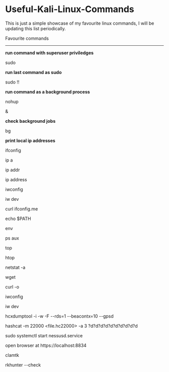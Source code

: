 # Useful-Kali-Linux-Commands
This is just a simple showcase of my favourite linux commands, I will be updating this list periodically.

Favourite commands
___________________

**run command with superuser priviledges**

sudo  

**run last command as sudo**

sudo !! 

**run command as a background process**

nohup 

&

**check background jobs**

bg

**print local ip addresses**

ifconfig

ip a

ip addr

ip address

<!-- print wifi cards and their status -->

iwconfig

iw dev

<!-- print public ip address -->

curl ifconfig.me

<!-- print $PATH -->

echo $PATH

<!-- print environments -->

env

<!-- print background processes --> 

ps aux

top 

htop

<!-- print network ports and connections -->

netstat -a

<!-- download files from a website -->

wget

curl -o

<!-- check for wifi card -->

iwconfig

iw dev

<!-- hcxdumptool & hcxpcaptool for hashcat WPA2 PMKID cracking and hash conversion -->

hcxdumptool -i <interface> -w <outputfile> -F --rds=1 --beacontx=10 --gpsd

hashcat -m 22000 <file.hc22000> -a 3 ?d?d?d?d?d?d?d?d?d?d

<!-- start nessus --> 
sudo systemctl start nessusd.service

open browser at https://localhost:8834

<!-- virus scanners and rootkithunter -->

clamtk

rkhunter --check
